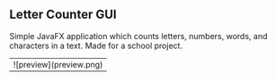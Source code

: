 ## Letter Counter GUI
Simple JavaFX application which counts letters, numbers, words, and characters in a text. Made for a school project.
<table><tr><td>![preview](preview.png)</td></tr></table>